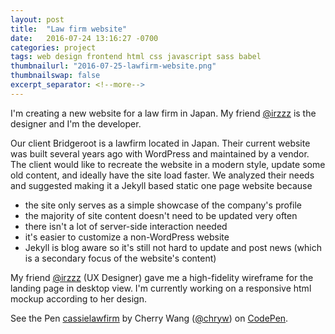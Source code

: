 ```yaml
---
layout: post
title:  "Law firm website"
date:   2016-07-24 13:16:27 -0700
categories: project
tags: web design frontend html css javascript sass babel
thumbnailurl: "2016-07-25-lawfirm-website.png"
thumbnailswap: false
excerpt_separator: <!--more-->
---
```


I'm creating a new website for a law firm in Japan. My friend [@irzzz](http://github.com/irzzz) is the designer and I'm the developer.

<!--more-->
Our client Bridgeroot is a lawfirm located in Japan. Their current website was built several years ago with WordPress and maintained by a vendor. The client would like to recreate the website in a modern style, update some old content, and ideally have the site load faster. We analyzed their needs and suggested making it a Jekyll based static one page website because
- the site only serves as a simple showcase of the company's profile
- the majority of site content doesn't need to be updated very often
- there isn't a lot of server-side interaction needed
- it's easier to customize a non-WordPress website
- Jekyll is blog aware so it's still not hard to update and post news (which is a secondary focus of the website's content)

My friend  [@irzzz](http://github.com/irzzz) (UX Designer) gave me a high-fidelity wireframe for the landing page in desktop view. I'm currently working on a responsive html mockup according to her design.

<p data-height="800" data-theme-id="light" data-slug-hash="OXOGbr" data-default-tab="result" data-user="chryw" data-embed-version="2" class="codepen">See the Pen <a href="http://codepen.io/chryw/pen/OXOGbr/">cassielawfirm</a> by Cherry Wang (<a href="http://codepen.io/chryw">@chryw</a>) on <a href="http://codepen.io">CodePen</a>.</p>
<script async src="//assets.codepen.io/assets/embed/ei.js"></script>
